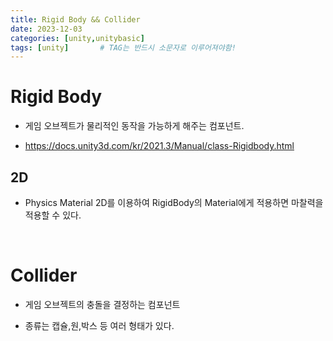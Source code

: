 ```yaml
---
title: Rigid Body && Collider
date: 2023-12-03
categories: [unity,unitybasic]
tags: [unity]		# TAG는 반드시 소문자로 이루어져야함!
---
```


# **Rigid Body**

* 게임 오브젝트가 물리적인 동작을 가능하게 해주는 컴포넌트.

* <https://docs.unity3d.com/kr/2021.3/Manual/class-Rigidbody.html>

## 2D

* Physics Material 2D를 이용하여 RigidBody의 Material에게 적용하면 마찰력을 적용할 수 있다.

<br>

# **Collider**

* 게임 오브젝트의 충돌을 결정하는 컴포넌트

* 종류는 캡슐,원,박스 등 여러 형태가 있다.